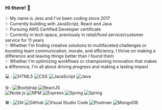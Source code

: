 ### Hi there! 👋


✨ My name is Jess and I've been coding since 2017<br>
✨ Currently building with JavaScript, React and Java<br>
✨ Pursuing AWS Certified Developer certificate<br>
✨ Currently in tech space, previously in retail/food service/customer service for 11 years<br>
✨ Whether I'm finding creative solutions to multifaceted challenges or boosting team communication, morale, and efficiency, I thrive on making a difference and leaving things better than I found them<br>
✨ Whether I'm optimizing workflows or championing innovation that makes a difference, I'm all about driving progress and making a lasting impact<br>

💻 : 
  ![HTML5](https://img.shields.io/badge/-HTML5-333333?style=flat&logo=HTML5)
  ![CSS](https://img.shields.io/badge/-CSS-333333?style=flat&logo=CSS3&logoColor=1572B6)
  ![JavaScript](https://img.shields.io/badge/-JavaScript-333333?style=flat&logo=javascript)
  ![Java](https://img.shields.io/badge/-Java-333333?style=flat&logo=buymeacoffee)



⚙️   : 
  ![Bootstrap](https://img.shields.io/badge/-Bootstrap-333333?style=flat&logo=bootstrap&logoColor=563D7C)
  ![ReactJS](https://img.shields.io/badge/-React-333333?style=flat&logo=react)   
  ![Node.js](https://img.shields.io/badge/-Node.js-333333?style=flat&logo=node.js)
  ![NPM](https://img.shields.io/badge/-NPM-333333?style=flat&logo=npm)
  ![Express](https://img.shields.io/badge/-Express-333333?style=flat&logo=express)
  ![Spring](https://img.shields.io/badge/-spring-333333?style=flat&logo=spring&logoColor=green)
  ![Spring](https://img.shields.io/badge/-Spring_Boot-333333?style=flat&logo=springboot&logoColor=green)


  🛠️   : 
  ![Git](https://img.shields.io/badge/-Git-333333?style=flat&logo=git)
  ![GitHub](https://img.shields.io/badge/-GitHub-333333?style=flat&logo=github)
  ![Visual Studio Code](https://img.shields.io/badge/-Visual%20Studio%20Code-333333?style=flat&logo=visual-studio-code&logoColor=007ACC)
  ![Postman](https://img.shields.io/badge/-Postman-333333?style=flat&logo=postman&logoColor=orange)
  ![MongoDB](https://img.shields.io/badge/-MongoDB-333333?style=flat&logo=mongodb&logoColor=green)


  <br>


